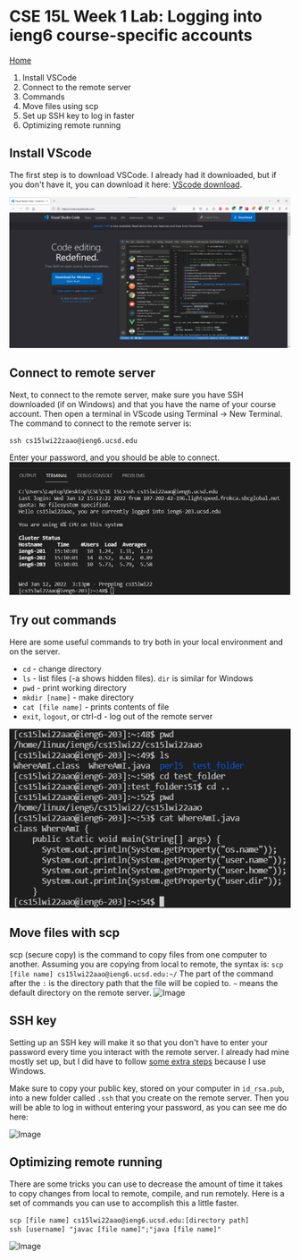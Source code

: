 

# CSE 15L Week 1 Lab: Logging into ieng6 course-specific accounts
[Home](index.html)
1. Install VSCode
2. Connect to the remote server
3. Commands
4. Move files using scp
5. Set up SSH key to log in faster
6. Optimizing remote running

## Install VScode
The first step is to download VSCode. I already had it downloaded, but if you don't have it, you can download it here: [VScode download](https://code.visualstudio.com/).

![Image](report1_vscode.png)

## Connect to remote server
Next, to connect to the remote server, make sure you have SSH downloaded (if on Windows) and that you have the name of your course account. Then open a terminal in VScode using Terminal -> New Terminal. The command to connect to the remote server is:

```
ssh cs15lwi22zaao@ieng6.ucsd.edu
```
Enter your password, and you should be able to connect.
![Image](report1_sshcommand.png)

## Try out commands
Here are some useful commands to try both in your local environment and on the server.
- `cd` - change directory
- `ls` - list files (-a shows hidden files). `dir` is similar for Windows
- `pwd` - print working directory
- `mkdir [name]` - make directory
- `cat [file name]` - prints contents of file
- `exit`, `logout`, or ctrl-d - log out of the remote server

![Image](report1_commands.png)

## Move files with scp
scp (secure copy) is the command to copy files from one computer to another. Assuming you are copying from local to remote, the syntax is:
```scp [file name] cs15lwi22aao@ieng6.ucsd.edu:~/```
The part of the command after the `:` is the directory path that the file will be copied to. `~` means the default directory on the remote server.
![Image](labreport1_scp.png)

## SSH key
Setting up an SSH key will make it so that you don't have to enter your password every time you interact with the remote server. I already had mine mostly set up, but I did have to follow [some extra steps](https://docs.microsoft.com/en-us/windows-server/administration/openssh/openssh_keymanagement#user-key-generation) because I use Windows.

Make sure to copy your public key, stored on your computer in `id_rsa.pub`, into a new folder called `.ssh` that you create on the remote server. Then you will be able to log in without entering your password, as you can see me do here:

![Image](report1_nopassword.png)

## Optimizing remote running
There are some tricks you can use to decrease the amount of time it takes to copy changes from local to remote, compile, and run remotely. Here is a set of commands you can use to accomplish this a little faster.
```
scp [file name] cs15lwi22aao@ieng6.ucsd.edu:[directory path]
ssh [username] "javac [file name]";"java [file name]"
```

![Image](report1_faster.png)